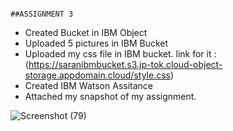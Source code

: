                                                                           ##ASSIGNMENT 3
                                                                              
- Created Bucket in IBM Object
- Uploaded 5 pictures in IBM Bucket
- Uploaded my css file in IBM bucket. link for it :
    (https://saranibmbucket.s3.jp-tok.cloud-object-storage.appdomain.cloud/style.css)
- Created IBM Watson Assitance
- Attached my snapshot of my assignment.

![Screenshot (79)](https://user-images.githubusercontent.com/74060197/196860134-8cf2289f-f6dc-41be-b003-bf3a242c41e6.png)
